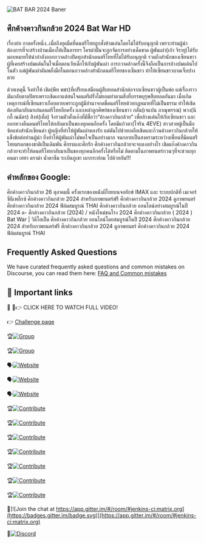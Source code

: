 ![ BAT BAR  2024 Baner](https://e7.pngegg.com/pngimages/931/95/png-clipart-chiang-mai-phuket-province-phi-phi-islands-tourism-authority-of-thailand-thai-cuisine-thailand-tourism-text-logo.png)


## ศึกค้างคาวกินกล้วย 2024 Bat War HD

เรื่องย่อ
กาลครั้งหนึ่ง..เมื่อถึงยุคมืดที่ดนตรีไทยถูกสั่งห้ามเล่นโดยไม่ได้รับอนุญาติ เพราะท่านผู้นำต้องการที่จะสร้างบ้านเมืองให้เป็นอารยฯ ใครผ่าฝืนจะถูกจัดการอย่างเด็ดขาด ผู้พันเผ่า(เก้า จิรายุ)ได้รับมอบหมายให้นำกำลังออกกวาดล้างปิดทุกสำนักดนตรีไทยที่ไม่ได้รับอนุญาติ รวมถึงสำนักของเซียนขาวผู้ที่เคยสร้างปมแค้นในใจเมื่อตอนวัยเด็กให้กับผู้พันเผ่า การกวาดล้างครั้งนี้จึงถือเป็นการล้างปมแค้นไปในตัว แต่ผู้พันเผ่าดันพลั้งมือในตอนกวาดล้างสำนักดนตรีไทยของเซีนขาว ทำให้เซียนขาวบาดเจ็บปางตาย

ด้วยเหตุนี้ จึงทำให้ เชิด(พีท พชร)ที่เปรียบเสมือนผู้สืบทอดสำนักต่อจากเซียนขาวผู้เป็นพ่อ แต่เรื่องราวมันกลับตาลปัตรเพราะเชิดเอาแต่สนใจดนตรีฝรั่งไม่ยอมทำตามสิ่งที่บรรพบุรุษสืบทอดกันมา เมื่อเกิดเหตุการณ์ที่เซียนขาวเกือบตายเพราะถูกผู้มีอำนาจกดขี่ดนตรีไทยด้วยกฎหมายที่ไม่เป็นธรรม ทำให้เชิดต้องหันกลับมาเล่นดนตรีไทยอีกครั้ง และเหล่าลูกศิษย์ของเซียนขาว กลั่น(เจแปน ภาณุพรรณ) พวง(นิกกี้ ณฉัตร) สิงห์(เติ้ล) จึงรวมตัวตั้งแก๊งที่มีชื่อว่า“ค้างคาวกินกล้วย” เพื่อล้างแค้นให้กับเซียนขาว และออกทวงคืนดนตรีไทยให้กลับมาเป็นของทุกคนอีกครั้ง โดยมีแก้วตา(โจริน 4EVE) สาวสวยผู้เป็นมือซ้อแห่งสำนักเซียนดำ ผู้หญิงที่ทำให้ผู้พันเผ่าหลงรัก แต่ดันไปช่วยเหลือเชิดและก๊วนค้างคาวกินกล้วยให้แข็งข้อต่อท่านผู้นำ ยิ่งทำให้ผู้พันเผ่าไม่พอใจเป็นอย่างมาก จนกลายเป็นสงครามระหว่างเพื่อนที่มีดนตรีไทยมรดกของชาติเป็นเดิมพัน ศึกรบและศึกรัก ศึกค้างคาวกินกล้วยจะจบลงอย่างไร เชิดแก๊งค้างคาวกินกล้วยจะทำให้ดนตรีไทยกลับมาเป็นของทุกคนอีกครั้งได้หรือไม่ ติดตามในภาพยนตร์กวนๆที่จะชวนทุกคนมา เฮฮา ดราม่า น้ำตาซึม ระเบิดภูเขา เผากระท่อม ไปด้วยกัน!!!

## คำหลักของ Google:

ศึกค้างคาวกินกล้วย 26 ตุลาคมนี้ ครั้งแรกของหนังผีไทยบนจอยักษ์ IMAX และ ระบบปกติที่ เมเจอร์ ซีนีเพล็กซ์
ศึกค้างคาวกินกล้วย 2024 สำหรับภาพยนตร์ฟรี
ศึกค้างคาวกินกล้วย 2024 ดูภาพยนตร์
ศึกค้างคาวกินกล้วย 2024 ฟิล์มสมบูรณ์ THAI
ศึกค้างคาวกินกล้วย ออนไลน์อย่างสมบูรณ์ในปี 2024
ด- ศึกค้างคาวกินกล้วย (2024) / หนังใหม่ชนโรง 2024
ศึกค้างคาวกินกล้วย ( 2024 ) Bat War | วิดีโอเป็ด
ศึกค้างคาวกินกล้วย ออนไลน์โดยสมบูรณ์ในปี 2024
ศึกค้างคาวกินกล้วย 2024 สำหรับภาพยนตร์ฟรี
ศึกค้างคาวกินกล้วย 2024 ดูภาพยนตร์
ศึกค้างคาวกินกล้วย 2024 ฟิล์มสมบูรณ์ THAI



## Frequently Asked Questions

We have curated frequently asked questions and common mistakes on Discourse, you can read them here: [FAQ and Common mistakes](https://watching.nwsautodaily.com/zh/)



## 📎 Important links

💪 🔴👉 CLICK HERE TO WATCH FULL VIDEO! 



👉 [Challenge page](https://www.aicrowd.com/challenges/airborne-object-tracking-challenge?utm_source=starter-kit&utm_medium=click&utm_campaign=prime-air)

🏆[![Group](https://img.shields.io/static/v1?label=Website&message=facebook&color=blue)](https://www.facebook.com/groups/548039300909916/posts/554770153570164/)

🏆[![Group](https://img.shields.io/static/v1?label=Website&message=strava.clubs&color=orange)](https://www.strava.com/clubs/1290772/posts/32045247)

🗣️[![Website](https://img.shields.io/static/v1?label=Website&message=https://watching.nwsautodaily.com/en/&color=blue)](https://watching.nwsautodaily.com/en/)

🗣️[![Website](https://img.shields.io/static/v1?label=Website&message=https://flixstream.filmeeex.fun/en//&color=blue)](https://flixstream.filmeeex.fun/en/)


🗣️[![Website](https://img.shields.io/static/v1?label=Website&message=https://lawe.sensacinema.site/en/&color=blue)](https://lawe.sensacinema.site/en/)


🏆[![Contribute](https://img.shields.io/static/v1?label=Contribute&message=github.participate&color=orange)](https://github.com/GITREPO-VERAhoRA/-PELISPLUS-Ver-Romper-el-c-rculo-2024-LA-Pel-cula-Completa-Online-en-Espa-ol-y-Latino-Gratis)

🏆[![Contribute](https://img.shields.io/static/v1?label=Contribute&message=github.participate&color=yelow)](https://github.com/git-thaiTv/MAJORCINE-ThaiTv/)

🏆[![Contribute](https://img.shields.io/static/v1?label=Contribute&message=github.participate&color=pink)](https://github.com/gitrepo-cineTV/CineTV/)

🏆[![Contribute](https://img.shields.io/static/v1?label=Contribute&message=Gitlab.participate&color=violet)](https://gitlab.com/GITREPO-VERAhoRA/la-pelicula-completa-espanol-latino-gratis)

🏆[![Contribute](https://img.shields.io/static/v1?label=Contribute&message=Gitlab.participate&color=yelow)](https://gitlab.com/gitTV-TW/cuevana-3-ver-romper-el-circulo-2024-la-pelicula-completa-espanol-latino-gratis)

🏆[![Contribute](https://img.shields.io/static/v1?label=Contribute&message=Gitlab.participate&color=pink)](https://gitlab.com/GITREPO-VERAhoRA/repelis-ver-romper-el-circulo-2024-la-pelicula-completa-espanol-latino-gratis)

🏆[![Contribute](https://img.shields.io/static/v1?label=Contribute&message=GiTHub.repo&color=green)](https://github.com/GITREPO-BATBARTv/-2024-Bat-War-Full-HD-SUB-Thai)



🧛[![Join the chat at https://app.gitter.im/#/room/#jenkins-ci:matrix.org](https://badges.gitter.im/badge.svg)](https://app.gitter.im/#/room/#jenkins-ci:matrix.org)


🧛[![Discord](https://img.shields.io/discord/565639094860775436.svg)](https://discord.gg/hAuevqx9Tj)

